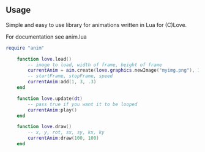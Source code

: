 Usage
-------

Simple and easy to use library for animations 
written in Lua for (C)Love.

For documentation see anim.lua

```lua
require "anim"

    function love.load() 
        -- image to load, width of frame, height of frame
        currentAnim = aim.create(love.graphics.newImage("myimg.png"), 16, 16)
        -- startFrame, stopFrame, speed
        currentAnim:add(1, 3, .3)
    end

    function love.update(dt)
        -- pass true if you want it to be looped
        currentAnim:play()
    end

    function love.draw()
        -- x, y, rot, sx, sy, kx, ky
        currentAnim:draw(100, 100)
    end

```
